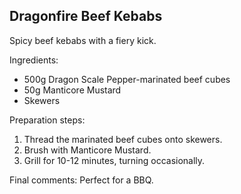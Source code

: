 ## Dragonfire Beef Kebabs

Spicy beef kebabs with a fiery kick.

Ingredients:

* 500g Dragon Scale Pepper-marinated beef cubes
* 50g Manticore Mustard
* Skewers

Preparation steps:

1. Thread the marinated beef cubes onto skewers.
2. Brush with Manticore Mustard.
3. Grill for 10-12 minutes, turning occasionally.

Final comments: Perfect for a BBQ.

